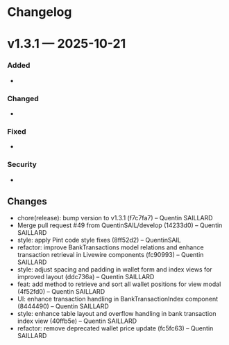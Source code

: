 # Changelog

# v1.3.1 — 2025-10-21

### Added
- 
### Changed
- 
### Fixed
- 
### Security
- 

## Changes
* chore(release): bump version to v1.3.1 (f7c7fa7) – Quentin SAILLARD
* Merge pull request #49 from QuentinSAIL/develop (14233d0) – Quentin SAILLARD
* style: apply Pint code style fixes (8ff52d2) – QuentinSAIL
* refactor: improve BankTransactions model relations and enhance transaction retrieval in Livewire components (fc90993) – Quentin SAILLARD
* style: adjust spacing and padding in wallet form and index views for improved layout (ddc736a) – Quentin SAILLARD
* feat: add method to retrieve and sort all wallet positions for view modal (4f52fd0) – Quentin SAILLARD
* UI: enhance transaction handling in BankTransactionIndex component (8444490) – Quentin SAILLARD
* style: enhance table layout and overflow handling in bank transaction index view (40ffb5e) – Quentin SAILLARD
* refactor: remove deprecated wallet price update (fc5fc63) – Quentin SAILLARD

